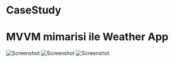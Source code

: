 # CaseStudy

# MVVM mimarisi ile Weather App 

![Screenshot](https://cdn.discordapp.com/attachments/800783429905940482/1140909102915133480/Simulator_Screenshot_-_iPhone_14_-_2023-08-15_at_10.24.29.png)
![Screenshot](https://cdn.discordapp.com/attachments/800783429905940482/1140909103246475274/Simulator_Screenshot_-_iPhone_14_-_2023-08-15_at_10.24.43.png)
![Screenshot](https://cdn.discordapp.com/attachments/800783429905940482/1140909103846268988/Simulator_Screenshot_-_iPhone_14_-_2023-08-15_at_10.24.47.png)



